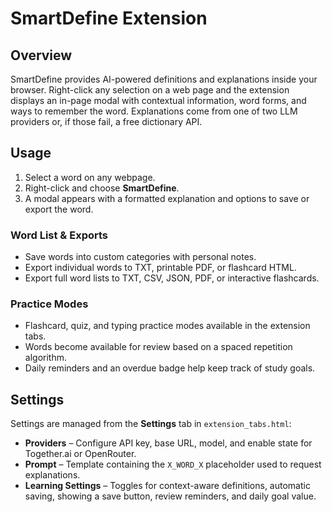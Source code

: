 # SmartDefine Extension

## Overview
SmartDefine provides AI-powered definitions and explanations inside your browser. Right-click any selection on a web page and the extension displays an in-page modal with contextual information, word forms, and ways to remember the word. Explanations come from one of two LLM providers or, if those fail, a free dictionary API.

## Usage
1. Select a word on any webpage.
2. Right-click and choose **SmartDefine**.
3. A modal appears with a formatted explanation and options to save or export the word.

### Word List & Exports
- Save words into custom categories with personal notes.
- Export individual words to TXT, printable PDF, or flashcard HTML.
- Export full word lists to TXT, CSV, JSON, PDF, or interactive flashcards.

### Practice Modes
- Flashcard, quiz, and typing practice modes available in the extension tabs.
- Words become available for review based on a spaced repetition algorithm.
- Daily reminders and an overdue badge help keep track of study goals.

## Settings
Settings are managed from the **Settings** tab in `extension_tabs.html`:
- **Providers** – Configure API key, base URL, model, and enable state for Together.ai or OpenRouter.
- **Prompt** – Template containing the `X_WORD_X` placeholder used to request explanations.
- **Learning Settings** – Toggles for context-aware definitions, automatic saving, showing a save button, review reminders, and daily goal value.
